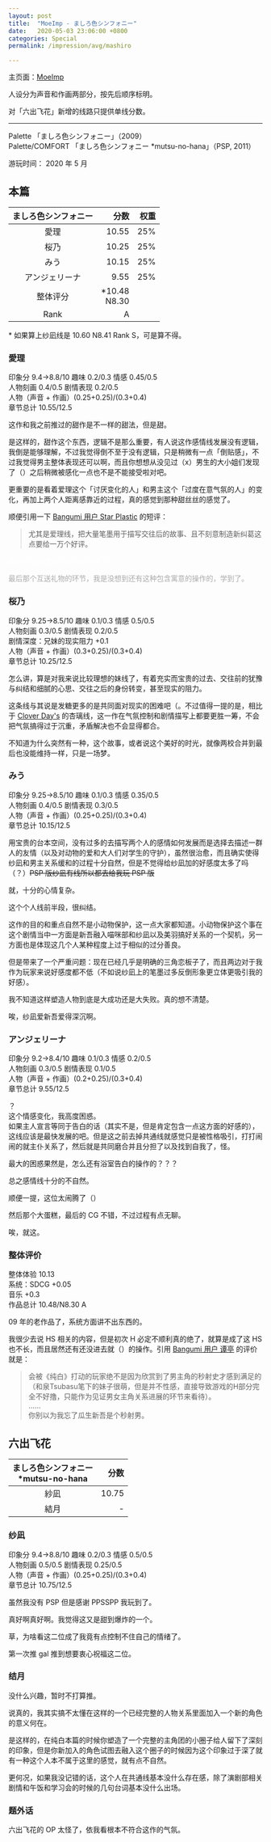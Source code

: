 ```yaml
---
layout: post
title:  "MoeImp - ましろ色シンフォニー"
date:   2020-05-03 23:06:00 +0800
categories: Special
permalink: /impression/avg/mashiro

---
```


主页面：[MoeImp](http://yoro.xyz/impression/avg)

人设分为声音和作画两部分，按先后顺序标明。

对「六出飞花」新增的线路只提供单线分数。

---

Palette 「ましろ色シンフォニー」（2009）  
Palette/COMFORT 「ましろ色シンフォニー *mutsu-no-hana」（PSP, 2011）

游玩时间： 2020 年 5 月

## 本篇

| ましろ色シンフォニー | 分数 | 权重 |
| :---------------: |---: |---: |
| 愛理 | 10.55 |25%|
| 桜乃 | 10.25 |25%|
| みう | 10.15 |25%|
| アンジェリーナ | 9.55 |25%|
| 整体评分 | \*10.48<br />N8.30 | |
|Rank| A | |

\* 如果算上纱凪线是 10.60 N8.41 Rank S，可是算不得。

### 愛理

印象分 9.4→8.8/10 趣味 0.2/0.3 情感 0.45/0.5  
人物刻画 0.4/0.5 剧情表现 0.2/0.5  
人物（声音 + 作画）(0.25+0.25)/(0.3+0.4)  
章节总计 10.55/12.5

这作和我之前推过的甜作是不一样的甜法，但是甜。

是这样的，甜作这个东西，逻辑不是那么重要，有人说这作感情线发展没有逻辑，我倒是能够理解，不过我觉得倒不至于没有逻辑，只是稍微有一点「倒贴感」，不过我觉得男主整体表现还可以啊，而且你想想从没见过（x）男生的大小姐们发现了（）之后稍微被感化一点也不是不能接受啦对吧。

更重要的是看着爱理这个「讨厌变化的人」和男主这个「过度在意气氛的人」的变化，再加上两个人距离感靠近的过程，真的感觉到那种甜丝丝的感觉了。

顺便引用一下 [Bangumi 用户 Star Plastic](http://bgm.tv/user/509993) 的短评：

> 尤其是爱理线，把大量笔墨用于描写交往后的故事、且不刻意制造新纠葛这点要给一万个好评。

<p style="color: #FFFFFF">有的时候就想起了自己的当年（x</p>

<p style="color: #AAAAAA">最后那个互送礼物的环节，我是没想到还有这种包含寓意的操作的，学到了。</p>

### 桜乃

印象分 9.25→8.5/10 趣味 0.1/0.3 情感 0.5/0.5  
人物刻画 0.3/0.5 剧情表现 0.2/0.5  
剧情深度：兄妹的现实阻力 +0.1  
人物（声音 + 作画）(0.3+0.25)/(0.3+0.4)  
章节总计 10.25/12.5

怎么讲，算是对我来说比较理想的妹线了，有着充实而宝贵的过去、交往前的犹豫与纠结和细腻的心思、交往之后的身份转变，甚至现实的阻力。

这条线与其说是发糖更多的是共同面对现实的困难吧（。不过值得一提的是，相比于 [Clover Day's](./cd) 的杏璃线，这一作在气氛控制和剧情描写上都要更胜一筹，不会把气氛搞得过于沉重，矛盾解决也不会显得都合。

不知道为什么突然有一种，这个故事，或者说这个美好的时光，就像两校合并到最后也没能维持一样，只是一场梦。

### みう

印象分 9.25→8.5/10 趣味 0.1/0.3 情感 0.35/0.5  
人物刻画 0.4/0.5 剧情表现 0.3/0.5  
人物（声音 + 作画）(0.25+0.25)/(0.3+0.4)  
章节总计 10.15/12.5

用宝贵的台本空间，没有过多的去描写两个人的感情如何发展而是选择去描述一群人的友情（以及对动物的爱和大人们对学生的守护），虽然很治愈，而且确实使得纱凪和男主关系缓和的过程十分自然，但是不觉得给纱凪加的好感度太多了吗（？）~~PSP 版纱凪有线所以都去给我玩 PSP 版~~

就，十分的心情复杂。

这个个人线前半段，很纠结。

这作的目的和重点自然不是小动物保护，这一点大家都知道。小动物保护这个事在这个剧情当中一方面是新吾融入喵咪部和纱凪以及美羽搞好关系的一个契机，另一方面也是体现这几个人某种程度上过于相似的过分善良。

但是带来了一个严重问题：现在已经几乎是明确的三角恋板子了，而且两边对于我作为玩家来说好感度都不低（不如说纱凪上的笔墨过多反倒形象更立体更吸引我的好感）。

我不知道这样塑造人物到底是大成功还是大失败。真的想不清楚。

唉，纱凪爱新吾爱得深沉啊。

### アンジェリーナ

印象分 9.2→8.4/10 趣味 0.1/0.3 情感 0.2/0.5  
人物刻画 0.3/0.5 剧情表现 0.1/0.5  
人物（声音 + 作画）(0.2+0.25)/(0.3+0.4)  
章节总计 9.55/12.5

？  
这个情感变化，我高度困惑。  
如果主人宣言等同于告白的话（其实不是，但是肯定包含一点这方面的好感的），这线应该是最快发展的吧。但是这之前去掉共通线就感觉只是被性格吸引，打打闹闹的就主仆关系了，然后就是共同磨合并且分担了以及找到自我了，怪。

最大的困惑果然是，怎么还有浴室告白的操作的？？？

总之感情线十分的不自然。

顺便一提，这位太闹腾了（）

然后那个大蛋糕，最后的 CG 不错，不过过程有点无聊。

唉，就这。

### 整体评价

整体体验 10.13  
系统：SDCG +0.05  
音乐 +0.3  
作品总计 10.48/N8.30 A

09 年的老作品了，系统方面讲不出东西的。

我很少去说 HS 相关的内容，但是初次 H 必定不顺利真的绝了，就算是成了这 HS 也不长，而且居然还有还没进去就（）的操作。引用 [Bangumi 用户 谭亭](http://bgm.tv/user/240852) 的评价就是：

> 会被《纯白》打动的玩家绝不是因为欣赏到了男主角的秒射史才感到满足的（和泉Tsubasu笔下的妹子很萌，但是并不性感，直接导致游戏的H部分完全不好撸，只能作为见证男女主角关系进展的环节来看待）。  
> ……  
> 你别以为我忘了瓜生新吾是个秒射男。

## 六出飞花

| ましろ色シンフォニー<br />*mutsu-no-hana | 分数 |
| :---------------: |---: |
| 紗凪 | 10.75 |
| 結月 | - |

### 纱凪

印象分 9.4→8.8/10 趣味 0.2/0.3 情感 0.5/0.5  
人物刻画 0.5/0.5 剧情表现 0.25/0.5  
人物（声音 + 作画）(0.25+0.25)/(0.3+0.4)  
章节总计 10.75/12.5

虽然我没有 PSP 但是感谢 PPSSPP 我玩到了。

真好啊真好啊。我觉得这又是甜到爆炸的一个。

草，为啥看这二位成了我竟有点控制不住自己的情绪了。

第一次推 gal 推到想要衷心祝福这二位。

### 结月

没什么兴趣，暂时不打算推。

说真的，我其实搞不太懂在这样的一个已经完整的人物关系里面加入一个新的角色的意义何在。

是这样的，在纯白本篇的时候你塑造了一个完整的主角团的小圈子给人留下了深刻的印象，但是你新加入的角色试图去融入这个圈子的时候因为这个印象过于深了就有一种这个人本不属于这里的感觉，就有点不自然。

更何况，如果我没记错的话，这个人在共通线基本没什么存在感，除了演剧部相关剧情和午饭和学习会的时候的几句台词基本没什么出场。

### 题外话

六出飞花的 OP 太怪了，依我看根本不符合这作的气氛。
